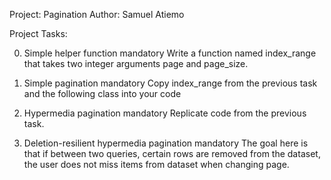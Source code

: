 Project: Pagination
Author: Samuel Atiemo

Project Tasks:

0. Simple helper function
mandatory
Write a function named index_range that takes two integer arguments page and page_size.

1. Simple pagination
mandatory
Copy index_range from the previous task and the following class into your code

2. Hypermedia pagination
mandatory
Replicate code from the previous task.

3. Deletion-resilient hypermedia pagination
mandatory
The goal here is that if between two queries, certain rows are removed from the dataset, the user does not miss items from dataset when changing page.


